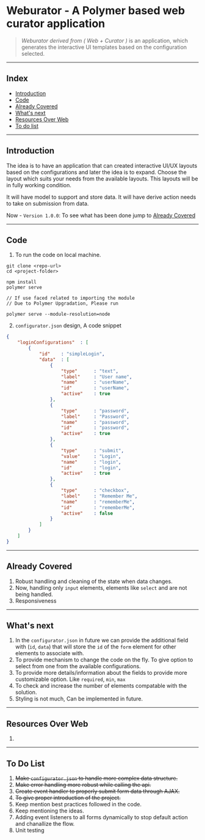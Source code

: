 # Weburator - A Polymer based web curator application

>*Weburator derived from ( Web + Curator )* is an application, which generates the interactive UI templates based on the configuration selected.
___

## Index

- [Introduction](#intro)
- [Code](#code-snippets)
- [Already Covered](#best-practices)
- [What's next](#future-plans)
- [Resources Over Web](#resources)
- [To do list](#to-do)

---

## Introduction<a name="intro"></a>

The idea is to have an application that can created interactive UI/UX layouts based on the configurations and later the idea is to expand. Choose the layout which suits your needs from the available layouts. This layouts will be in fully working condition.

It will have model to support and store data. It will have derive action needs to take on submission from data.

Now - `Version 1.0.0`: To see what has been done jump to [Already Covered](#best-practices)

---

## Code<a name="code-snippets"></a>

1. To run the code on local machine.

```
git clone <repo-url>
cd <project-folder>

npm install
polymer serve

// If use faced related to importing the module
// Due to Polymer Upgradation, Please run

polymer serve --module-resolution=node

```
2. `configurator.json` design, A code snippet

```json
{   
    "loginConfigurations"  : [
        {
            "id"    : "simpleLogin",
            "data"  : [
                {
                    "type"      : "text",
                    "label"     : "User name",
                    "name"      : "userName",
                    "id"        : "userName",
                    "active"    : true
                },
                {
                    "type"      : "password",
                    "label"     : "Password",
                    "name"      : "password",
                    "id"        : "password",
                    "active"    : true
                },
                {
                    "type"      : "submit",
                    "value"     : "Login",
                    "name"      : "login",
                    "id"        : "login",
                    "active"    : true
                },
                {
                    "type"      : "checkbox",
                    "label"     : "Remember Me",
                    "name"      : "rememberMe",
                    "id"        : "rememberMe",
                    "active"    : false
                }
            ]
        }
    ]
}
```

---

## Already Covered<a name="best-practices"></a>

1. Robust handling and cleaning of the state when data changes.
2. Now, handling only `input` elements, elements like `select` and are not being handled.
3. Responsiveness

---

## What's next<a name="future-plans"></a>

1. In the `configurator.json` in future we can provide the additional field with (`id`, `data`) that will store the `id` of the `form` element for other elements to associate with. 
2. To provide mechanism to change the code on the fly. To give option to select from one from the available configurations.
3. To provide more details/information about the fields to provide more customizable option. Like `required`, `min`, `max`
4. To check and increase the number of elements compatable with the solution.
5. Styling is not much, Can be implemented in future.


---

## Resources Over Web<a name="resources"></a>

1. <!-- list of the resources over web -->

---

## To Do List<a name="to-do"></a>

1. ~~Make `configurator.json` to handle more complex data structure.~~
2. ~~Make error handling more robust while calling the api.~~ 
3. ~~Create event handler to properly submit form data through AJAX.~~
4. ~~To give proper introduction of the project.~~
5. Keep mention best practices followed in the code.
6. Keep mentioning the ideas.
7. Adding event listeners to all forms dynamically to stop default action and chanallize the flow.
8. Unit testing
